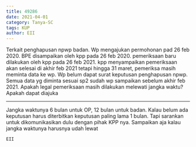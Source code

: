 ```yaml
---
title: 49286
date: 2021-04-01
category: Tanya-SC
tags: KUP
author: EII
---
```


Terkait penghapusan npwp badan. Wp mengajukan permohonan pad 26 feb 2020. BPE disampaikan oleh kpp pada 26 feb 2020. pemeriksaan baru dilakukan oleh kpp pada 26 feb 2021. kpp menyampaikan pemeriksaan akan selesai di akhir feb 2021 tetapi hingga 31 maret, pemeriksa masih meminta data ke wp. Wp belum dapat surat keputusan penghapusan npwp. Semua data yg diminta sesuai sp2 sudah wp sampaikan sebelum akhir feb 2021. Apakah legal pemeriksaan masih dilakukan melewati jangka waktu? Apakah dapat diajuka

---

Jangka waktunya 6 bulan untuk OP, 12 bulan untuk badan. Kalau belum ada keputusan harus diterbitkan keputusan paling lama 1 bulan. Tapi sarankan untuk dikomunikasikan dulu dengan pihak KPP nya. Sampaikan aja kalau jangka waktunya harusnya udah lewat

`EII`
